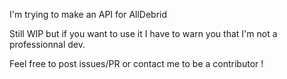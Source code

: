 I'm trying to make an API for AllDebrid

Still WIP but if you want to use it I have to warn you that I'm not a professionnal dev.

Feel free to post issues/PR or contact me to be a contributor !